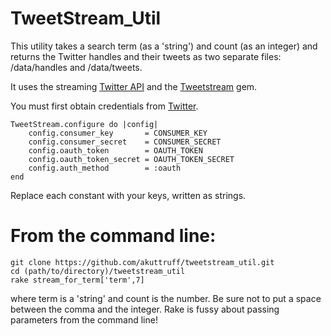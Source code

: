 TweetStream_Util
====================

This utility takes a search term (as a 'string') and count (as an integer) and returns the Twitter handles and their tweets as two separate files: /data/handles and /data/tweets. 

It uses the streaming [Twitter API](https://dev.twitter.com/docs/api/streaming) and the [Tweetstream](https://github.com/tweetstream/tweetstream) gem.

You must first obtain credentials from [Twitter](https://dev.twitter.com/docs/auth/tokens-devtwittercom). 

    TweetStream.configure do |config|
        config.consumer_key       = CONSUMER_KEY
        config.consumer_secret    = CONSUMER_SECRET
        config.oauth_token        = OAUTH_TOKEN
        config.oauth_token_secret = OAUTH_TOKEN_SECRET
        config.auth_method        = :oauth
    end

Replace each constant with your keys, written as strings.

From the command line:
====================

    git clone https://github.com/akuttruff/tweetstream_util.git
    cd (path/to/directory)/tweetstream_util
    rake stream_for_term['term',7]

where term is a 'string' and count is the number. Be sure not to put a space between the comma and the integer. 
Rake is fussy about passing parameters from the command line!

